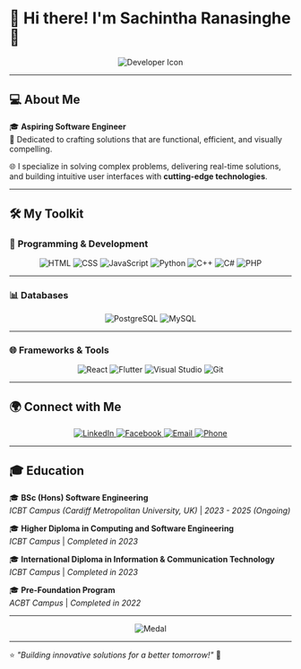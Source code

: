 # 🌟 Hi there! I'm **Sachintha Ranasinghe** 👋  

<div align="center">
  <img src="https://img.icons8.com/ios-filled/150/developer.png" alt="Developer Icon" style="max-width:100%;">
</div>

---

## 💻 **About Me**  
🎓 **Aspiring Software Engineer**  
🌟 Dedicated to crafting solutions that are functional, efficient, and visually compelling.  

🌐 I specialize in solving complex problems, delivering real-time solutions, and building intuitive user interfaces with **cutting-edge technologies**.

---

## 🛠 **My Toolkit**  

### 🚀 **Programming & Development**  
<p align="center">
  <img src="https://img.icons8.com/color/80/html-5.png" alt="HTML" />
  <img src="https://img.icons8.com/color/80/css3.png" alt="CSS" />
  <img src="https://img.icons8.com/color/80/javascript.png" alt="JavaScript" />
  <img src="https://img.icons8.com/color/80/python.png" alt="Python" />
  <img src="https://img.icons8.com/color/80/c-plus-plus-logo.png" alt="C++" />
  <img src="https://img.icons8.com/color/80/c-sharp-logo.png" alt="C#" />
  <img src="https://img.icons8.com/fluency/80/php.png" alt="PHP" />
</p>

---

### 📊 **Databases**  
<p align="center">
  <img src="https://img.icons8.com/color/80/database.png" alt="PostgreSQL" />
  <img src="https://img.icons8.com/color/80/mysql-logo.png" alt="MySQL" />
</p>

---

### 🌐 **Frameworks & Tools**  
<p align="center">
  <img src="https://img.icons8.com/offices/80/react.png" alt="React" />
  <img src="https://img.icons8.com/color/80/flutter.png" alt="Flutter" />
  <img src="https://img.icons8.com/color/80/visual-studio.png" alt="Visual Studio" />
  <img src="https://img.icons8.com/color/80/git.png" alt="Git" />
</p>

---

## 🌍 **Connect with Me**  
<p align="center">
  <a href="https://www.linkedin.com/in/sachintha-ranasinghe-620b572b4">
    <img src="https://img.icons8.com/color/96/linkedin.png" alt="LinkedIn" />
  </a>
  <a href="https://www.facebook.com/share/188aXBobta/?mibextid=JRoKGi">
    <img src="https://img.icons8.com/fluency/96/facebook-new.png" alt="Facebook" />
  </a>
  <a href="mailto:jsachintharanasinghe@gmail.com">
    <img src="https://img.icons8.com/color/96/gmail.png" alt="Email" />
  </a>
  <a href="tel:+94776737715">
    <img src="https://img.icons8.com/color/96/apple-phone.png" alt="Phone" />
  </a>
</p>

---

## 🎓 **Education**  
🎓 **BSc (Hons) Software Engineering**  
*ICBT Campus (Cardiff Metropolitan University, UK)* | *2023 - 2025 (Ongoing)*  

🎓 **Higher Diploma in Computing and Software Engineering**  
*ICBT Campus* | *Completed in 2023*  

🎓 **International Diploma in Information & Communication Technology**  
*ICBT Campus* | *Completed in 2023*  

🎓 **Pre-Foundation Program**  
*ACBT Campus* | *Completed in 2022*  

---

<div align="center">
  <img src="https://img.icons8.com/color/150/medal.png" alt="Medal" />
</div>

---

⭐ *"Building innovative solutions for a better tomorrow!"* 🚀  

